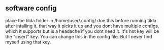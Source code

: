 ## software config

place the tilda folder in 
/home/user/.config/
doe this before running tilda after intalling it. that way it picks it up and you dont have multiple configs, which it supports but is a headache if you dont need it.  it's hot key will be the "insert" key. You can change this in the config file. But I never find myself using that key.